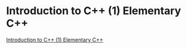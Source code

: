 # Introduction to C++ (1) Elementary C++
[Introduction to C++ (1) Elementary C++](https://aiwithcloud.com/2022/09/15/introduction_to_c_1_elementary_c/)